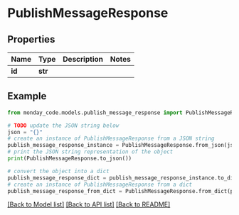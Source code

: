 # PublishMessageResponse


## Properties

Name | Type | Description | Notes
------------ | ------------- | ------------- | -------------
**id** | **str** |  | 

## Example

```python
from monday_code.models.publish_message_response import PublishMessageResponse

# TODO update the JSON string below
json = "{}"
# create an instance of PublishMessageResponse from a JSON string
publish_message_response_instance = PublishMessageResponse.from_json(json)
# print the JSON string representation of the object
print(PublishMessageResponse.to_json())

# convert the object into a dict
publish_message_response_dict = publish_message_response_instance.to_dict()
# create an instance of PublishMessageResponse from a dict
publish_message_response_from_dict = PublishMessageResponse.from_dict(publish_message_response_dict)
```
[[Back to Model list]](../README.md#documentation-for-models) [[Back to API list]](../README.md#documentation-for-api-endpoints) [[Back to README]](../README.md)


